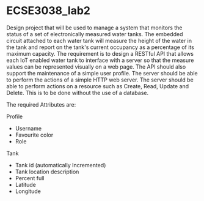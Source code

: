 # ECSE3038_lab2

Design project that will be used to manage a system that monitors the status of a set of electronically measured water tanks. The embedded circuit attached to each water tank will measure the height of the water in the tank and report on the tank's current occupancy as a percentage of its maximum capacity.
The requirement is to design a RESTful API that allows each IoT enabled water tank to interface with a server so that the measure values can be represented visually on a web page.
The API should also support the maintenance of a simple user profile. The server should be able to perform the actions of a simple HTTP web server. The server should be able to perform actions on a resource such as Create, Read, Update and Delete. This is to be done without the use of a database.

The required Attributes are:

Profile

- Username
- Favourite color
- Role

Tank

- Tank id (automatically Incremented)
- Tank location description
- Percent full
- Latitude
- Longitude
